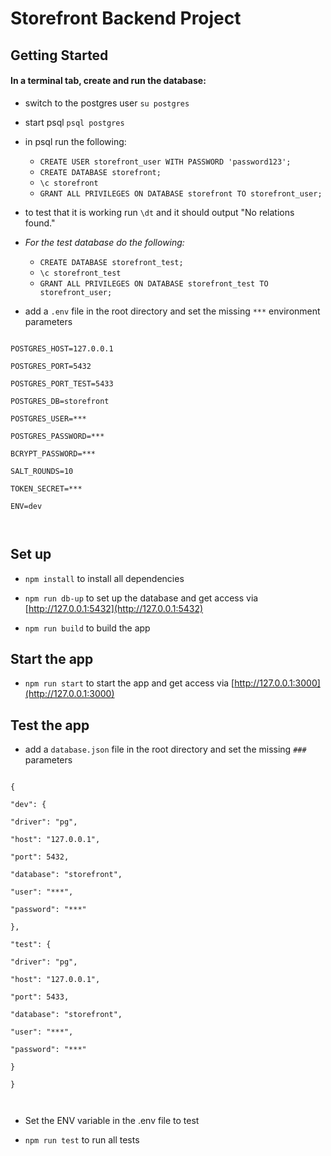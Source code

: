 # Storefront Backend Project
  

## Getting Started

#### In a terminal tab, create and run the database:

-   switch to the postgres user `su postgres`
-   start psql `psql postgres`
-   in psql run the following:
    -   `CREATE USER storefront_user WITH PASSWORD 'password123';`
    -   `CREATE DATABASE storefront;`
    -   `\c storefront`
    -   `GRANT ALL PRIVILEGES ON DATABASE storefront TO storefront_user;`
-   to test that it is working run `\dt` and it should output "No relations found."  
- *For the test database do the following:*
	- `CREATE DATABASE storefront_test;`
	- `\c storefront_test`
	- `GRANT ALL PRIVILEGES ON DATABASE storefront_test TO storefront_user;` 

- add a `.env` file in the root directory and set the missing `***` environment parameters

  

```

POSTGRES_HOST=127.0.0.1

POSTGRES_PORT=5432

POSTGRES_PORT_TEST=5433

POSTGRES_DB=storefront

POSTGRES_USER=***

POSTGRES_PASSWORD=***

BCRYPT_PASSWORD=***

SALT_ROUNDS=10

TOKEN_SECRET=***

ENV=dev

  

```

  

## Set up

  

-  `npm install` to install all dependencies

-  `npm run db-up` to set up the database and get access via [http://127.0.0.1:5432](http://127.0.0.1:5432)

-  `npm run build` to build the app

  

## Start the app

  

-  `npm run start` to start the app and get access via [http://127.0.0.1:3000](http://127.0.0.1:3000)

  

## Test the app

  

- add a `database.json` file in the root directory and set the missing `###` parameters

```

{

"dev": {

"driver": "pg",

"host": "127.0.0.1",

"port": 5432,

"database": "storefront",

"user": "***",

"password": "***"

},

"test": {

"driver": "pg",

"host": "127.0.0.1",

"port": 5433,

"database": "storefront",

"user": "***",

"password": "***"

}

}

  

```

- Set the ENV variable in the .env file to test

-  `npm run test` to run all tests
